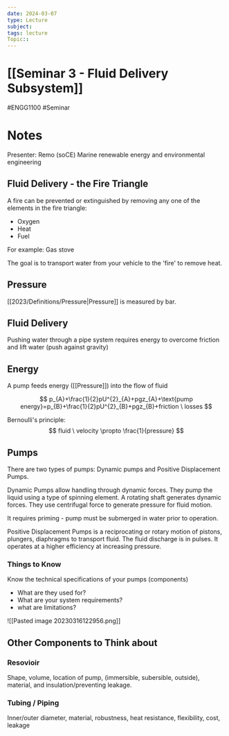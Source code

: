 ```yaml
---
date: 2024-03-07
type: Lecture
subject: 
tags: lecture
Topic:: 
---
```

# [[Seminar 3 - Fluid Delivery Subsystem]]
#ENGG1100 #Seminar 
# Notes

Presenter: Remo (soCE)
Marine renewable energy and environmental engineering

## Fluid Delivery - the Fire Triangle

A fire can be prevented or extinguished by removing any one of the elements in the fire triangle:
- Oxygen
- Heat
- Fuel

For example: Gas stove

The goal is to transport water from your vehicle to the 'fire' to remove heat.

## Pressure

[[2023/Definitions/Pressure|Pressure]]  is measured by bar.

## Fluid Delivery

Pushing water through a pipe system requires energy to overcome friction and lift water (push against gravity)

## Energy

A pump feeds energy ([[Pressure]]) into the flow of fluid

$$
p_{A}+\frac{1}{2}pU^{2}_{A}+pgz_{A}+\text{pump energy}=p_{B}+\frac{1}{2}pU^{2}_{B}+pgz_{B}+friction \ losses
$$


Bernoulli's principle: 
$$
fluid \ velocity \propto \frac{1}{pressure}
$$

## Pumps
There are two types of pumps: Dynamic pumps and Positive Displacement Pumps.

Dynamic Pumps allow handling through dynamic forces. They pump the liquid using a type of spinning element. A rotating shaft generates dynamic forces. They use centrifugal force to generate pressure for fluid motion. 

It requires priming - pump must be submerged in water prior to operation.


Positive Displacement Pumps is a reciprocating or rotary motion of pistons, plungers, diaphragms to transport fluid. The fluid discharge is in pulses. It operates at a higher efficiency at increasing pressure.



### Things to Know

Know the technical specifications of your pumps (components)

- What are they used for?
- What are your system requirements?
- what are limitations?


![[Pasted image 20230316122956.png]]


## Other Components to Think about

### Resovioir

Shape, volume, location of pump, (immersible, subersible, outside), material, and insulation/preventing leakage.

### Tubing / Piping

Inner/outer diameter, material, robustness, heat resistance, flexibility, cost, leakage

